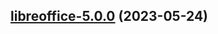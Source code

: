 

## [libreoffice-5.0.0](https://github.com/succelle/charts/compare/libreoffice-4.0.12...libreoffice-5.0.0) (2023-05-24)

